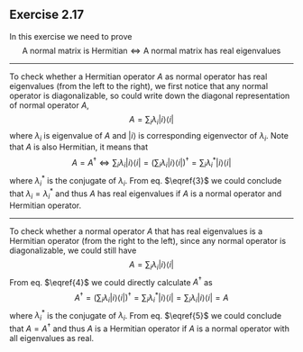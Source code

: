 ## Exercise 2.17

In this exercise we need to prove
$$
\text{A normal matrix is Hermitian} \iff \text{A normal matrix has real eigenvalues}\tag{1}
$$

---

To check whether a Hermitian operator $A$ as normal operator has real eigenvalues (from the left to the right), we first notice that any normal operator is diagonalizable, so could write down the diagonal representation of normal operator $A$, 
$$
A = \sum_{i}\lambda_i|i\rangle\langle i|\tag{2}\label{2}
$$
where $\lambda_i$ is eigenvalue of $A$ and $|i\rangle$ is corresponding eigenvector of $\lambda_i$. Note that $A$ is also Hermitian, it means that 
$$
A = A^{\dagger} \iff \sum_{i}\lambda_i|i\rangle\langle i| = \left(\sum_{i}\lambda_i|i\rangle\langle i|\right)^{\dagger} = \sum_{i}\lambda^{*}_i|i\rangle\langle i|\tag{3}\label{3}
$$
where $\lambda^*_i$ is the conjugate of $\lambda_i$. From eq. $\eqref{3}$ we could conclude that $\lambda_i = \lambda^*_i$ and thus $A$ has real eigenvalues if $A$ is a normal operator and Hermitian operator. 

---

To check whether a normal operator $A$ that has real eigenvalues is a Hermitian operator (from the right to the left), since any normal operator is diagonalizable, we could still have
$$
A = \sum_{i}\lambda_i|i\rangle\langle i|\tag{4}\label{4}
$$
From eq. $\eqref{4}$ we could directly calculate $A^{\dagger}$ as
$$
A^{\dagger} = \left(\sum_{i}\lambda_i|i\rangle\langle i|\right)^{\dagger} = \sum_{i}\lambda^{*}_i|i\rangle\langle i| =\sum_{i}\lambda_i|i\rangle\langle i| = A \tag{5}\label{5}
$$
where $\lambda^*_i$ is the conjugate of $\lambda_i$. From eq. $\eqref{5}$ we could conclude that $A=A^{\dagger}$ and thus $A$ is a Hermitian operator if $A$ is a normal operator with all eigenvalues as real. 
